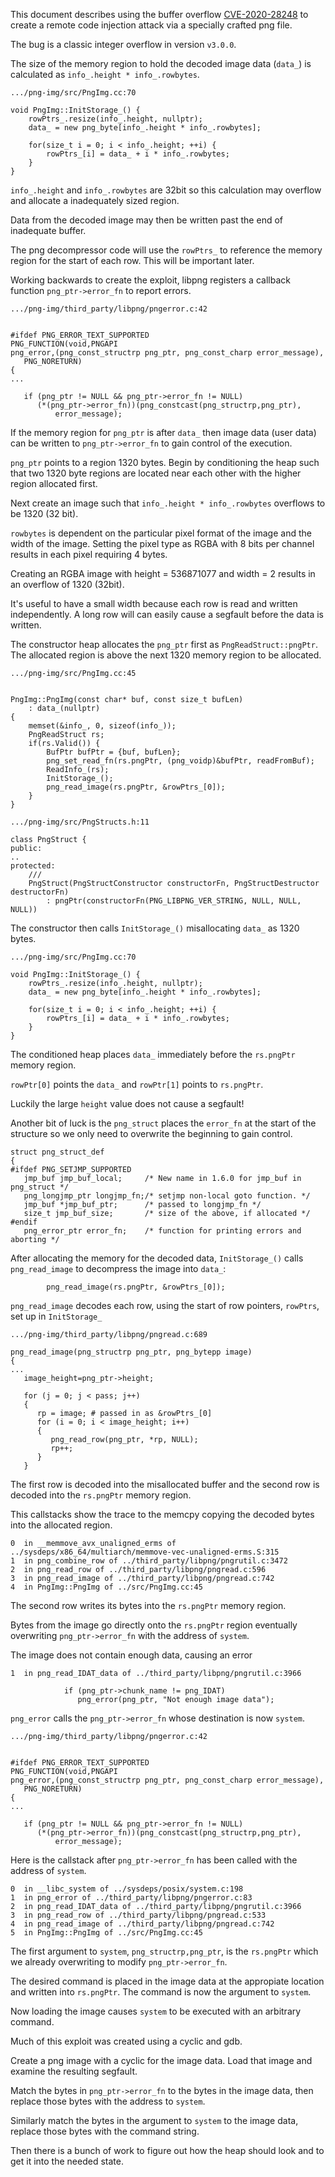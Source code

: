 This document describes using the buffer overflow [CVE-2020-28248](http://cve.mitre.org/cgi-bin/cvename.cgi?name=CVE-2020-28248) to create a remote code injection attack via a specially crafted png file.

The bug is a classic integer overflow in version `v3.0.0`.

The size of the memory region to hold the decoded image data (`data_`) is calculated as `info_.height * info_.rowbytes`. 

```
.../png-img/src/PngImg.cc:70

void PngImg::InitStorage_() {
    rowPtrs_.resize(info_.height, nullptr);
    data_ = new png_byte[info_.height * info_.rowbytes];

    for(size_t i = 0; i < info_.height; ++i) {
        rowPtrs_[i] = data_ + i * info_.rowbytes;
    }
} 
```

`info_.height` and `info_.rowbytes` are 32bit so this calculation may overflow and allocate a inadequately sized region.

Data from the decoded image may then be written past the end of inadequate buffer.

The png decompressor code will use the `rowPtrs_` to reference the memory region for the start of each row. This will be important later.

Working backwards to create the exploit, libpng registers a callback function `png_ptr->error_fn` to report errors.

```
.../png-img/third_party/libpng/pngerror.c:42


#ifdef PNG_ERROR_TEXT_SUPPORTED
PNG_FUNCTION(void,PNGAPI
png_error,(png_const_structrp png_ptr, png_const_charp error_message),
   PNG_NORETURN)
{
...

   if (png_ptr != NULL && png_ptr->error_fn != NULL)
      (*(png_ptr->error_fn))(png_constcast(png_structrp,png_ptr),
          error_message);
```

If the memory region for `png_ptr` is after `data_` then image data (user data) can be written to `png_ptr->error_fn` to gain control of the execution.

`png_ptr` points to a region 1320 bytes. Begin by conditioning the heap such that two 1320 byte regions are located near each other with the higher region allocated first.

Next create an image such that `info_.height * info_.rowbytes` overflows to be 1320 (32 bit). 

`rowbytes` is dependent on the particular pixel format of the image and the width of the image. Setting the pixel type as RGBA with 8 bits per channel results in each pixel requiring 4 bytes.

Creating an RGBA image with height = 536871077 and width = 2 results in an overflow of 1320 (32bit). 

It's useful to have a small width because each row is read and written independently. A long row will can easily cause a segfault before the data is written.

The constructor heap allocates the `png_ptr` first as `PngReadStruct::pngPtr`. The allocated region is above the next 1320 memory region to be allocated.

```
.../png-img/src/PngImg.cc:45


PngImg::PngImg(const char* buf, const size_t bufLen)
    : data_(nullptr)
{
    memset(&info_, 0, sizeof(info_));
    PngReadStruct rs;
    if(rs.Valid()) {
        BufPtr bufPtr = {buf, bufLen};
        png_set_read_fn(rs.pngPtr, (png_voidp)&bufPtr, readFromBuf);
        ReadInfo_(rs);
        InitStorage_();
        png_read_image(rs.pngPtr, &rowPtrs_[0]);
    }
}

.../png-img/src/PngStructs.h:11

class PngStruct {
public:
..
protected:
    ///
    PngStruct(PngStructConstructor constructorFn, PngStructDestructor destructorFn)
        : pngPtr(constructorFn(PNG_LIBPNG_VER_STRING, NULL, NULL, NULL))
```

The constructor then calls ```InitStorage_()``` misallocating `data_` as 1320 bytes. 
```
.../png-img/src/PngImg.cc:70

void PngImg::InitStorage_() {
    rowPtrs_.resize(info_.height, nullptr);
    data_ = new png_byte[info_.height * info_.rowbytes];

    for(size_t i = 0; i < info_.height; ++i) {
        rowPtrs_[i] = data_ + i * info_.rowbytes;
    }
} 
```

The conditioned heap places `data_` immediately before the `rs.pngPtr` memory region.

`rowPtr[0]` points the `data_` and `rowPtr[1]` points to `rs.pngPtr`.

Luckily the large `height` value does not cause a segfault!

Another bit of luck is the `png_struct` places the `error_fn` at the start of the structure so we only need to overwrite the beginning to gain control.

```
struct png_struct_def
{
#ifdef PNG_SETJMP_SUPPORTED
   jmp_buf jmp_buf_local;     /* New name in 1.6.0 for jmp_buf in png_struct */
   png_longjmp_ptr longjmp_fn;/* setjmp non-local goto function. */
   jmp_buf *jmp_buf_ptr;      /* passed to longjmp_fn */
   size_t jmp_buf_size;       /* size of the above, if allocated */
#endif
   png_error_ptr error_fn;    /* function for printing errors and aborting */
```

After allocating the memory for the decoded data, `InitStorage_()` calls  `png_read_image` to decompress the image into `data_`:

```
        png_read_image(rs.pngPtr, &rowPtrs_[0]);
```


`png_read_image` decodes each row, using the start of row pointers, `rowPtrs`, set up in `InitStorage_`

```
.../png-img/third_party/libpng/pngread.c:689

png_read_image(png_structrp png_ptr, png_bytepp image)
{
...
   image_height=png_ptr->height;

   for (j = 0; j < pass; j++)
   {
      rp = image; # passed in as &rowPtrs_[0]
      for (i = 0; i < image_height; i++)
      {
         png_read_row(png_ptr, *rp, NULL);
         rp++;
      }
   }
```

The first row is decoded into the misallocated buffer and the second row is decoded into the `rs.pngPtr` memory region. 

This callstacks show the trace to the memcpy copying the decoded bytes into the allocated region.

```
0  in __memmove_avx_unaligned_erms of ../sysdeps/x86_64/multiarch/memmove-vec-unaligned-erms.S:315
1  in png_combine_row of ../third_party/libpng/pngrutil.c:3472
2  in png_read_row of ../third_party/libpng/pngread.c:596
3  in png_read_image of ../third_party/libpng/pngread.c:742
4  in PngImg::PngImg of ../src/PngImg.cc:45
```

The second row writes its bytes into the `rs.pngPtr` memory region.

Bytes from the image go directly onto the `rs.pngPtr` region eventually overwriting `png_ptr->error_fn` with the address of `system`.

The image does not contain enough data, causing an error

```
1  in png_read_IDAT_data of ../third_party/libpng/pngrutil.c:3966

            if (png_ptr->chunk_name != png_IDAT)
               png_error(png_ptr, "Not enough image data");
```

`png_error` calls the `png_ptr->error_fn` whose destination is now `system`.


```
.../png-img/third_party/libpng/pngerror.c:42


#ifdef PNG_ERROR_TEXT_SUPPORTED
PNG_FUNCTION(void,PNGAPI
png_error,(png_const_structrp png_ptr, png_const_charp error_message),
   PNG_NORETURN)
{
...

   if (png_ptr != NULL && png_ptr->error_fn != NULL)
      (*(png_ptr->error_fn))(png_constcast(png_structrp,png_ptr),
          error_message);
```


Here is the callstack after `png_ptr->error_fn` has been called with the address of `system`.

```
0  in __libc_system of ../sysdeps/posix/system.c:198
1  in png_error of ../third_party/libpng/pngerror.c:83
2  in png_read_IDAT_data of ../third_party/libpng/pngrutil.c:3966
3  in png_read_row of ../third_party/libpng/pngread.c:533
4  in png_read_image of ../third_party/libpng/pngread.c:742
5  in PngImg::PngImg of ../src/PngImg.cc:45
```

The first argument to `system`, `png_structrp,png_ptr`, is the `rs.pngPtr` which we already overwriting to modify `png_ptr->error_fn`.

The desired command is placed in the image data at the appropiate location and written into `rs.pngPtr`. The command is now the argument to `system`. 

Now loading the image causes `system` to be executed with an arbitrary command.

Much of this exploit was created using a cyclic and gdb. 

Create a png image with a cyclic for the image data. Load that image and examine the resulting segfault.

Match the bytes in `png_ptr->error_fn` to the bytes in the image data, then replace those bytes with the address to `system`.

Similarly match the bytes in the argument to `system` to the image data, replace those bytes with the command string.

Then there is a bunch of work to figure out how the heap should look and to get it into the needed state.




